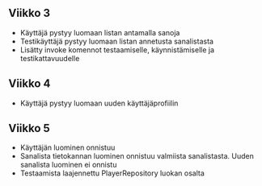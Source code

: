 ## Viikko 3

- Käyttäjä pystyy luomaan listan antamalla sanoja
- Testikäyttäjä pystyy luomaan listan annetusta sanalistasta
- Lisätty invoke komennot testaamiselle, käynnistämiselle ja testikattavuudelle

## Viikko 4

- Käyttäjä pystyy luomaan uuden käyttäjäprofiilin

## Viikko 5

- Käyttäjän luominen onnistuu
- Sanalista tietokannan luominen onnistuu valmiista sanalistasta. Uuden sanalista luominen ei onnistu
- Testaamista laajennettu PlayerRepository luokan osalta